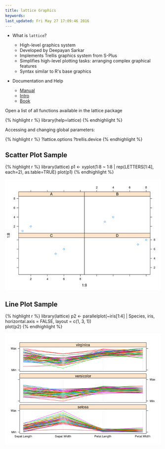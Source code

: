 ```yaml
---
title: lattice Graphics
keywords: 
last_updated: Fri May 27 17:09:46 2016
---
```


- What is `lattice`?
    - High-level graphics system 
    - Developed by Deepayan Sarkar 
    - Implements Trellis graphics system from S-Plus
    - Simplifies high-level plotting tasks: arranging complex graphical features 
    - Syntax similar to R's base graphics

- Documentation and Help
    - [Manual](http://lmdvr.r-forge.r-project.org)
    - [Intro](http://www.his.sunderland.ac.uk/~cs0her/Statistics/UsingLatticeGraphicsInR.htm)
    - [Book](http://www.amazon.com/Lattice-Multivariate-Data-Visualization-Use/dp/0387759689)
		
Open a list of all functions available in the lattice package


{% highlight r %}
library(help=lattice) 
{% endhighlight %}

Accessing and changing global parameters:


{% highlight r %}
?lattice.options
?trellis.device
{% endhighlight %}

## Scatter Plot Sample


{% highlight r %}
library(lattice)
p1 <- xyplot(1:8 ~ 1:8 | rep(LETTERS[1:4], each=2), as.table=TRUE) 
plot(p1)
{% endhighlight %}

![](Rgraphics_files/scatter_plot_lattice-1.png)

## Line Plot Sample


{% highlight r %}
library(lattice)
p2 <- parallelplot(~iris[1:4] | Species, iris, horizontal.axis = FALSE, 
              layout = c(1, 3, 1))  
plot(p2)
{% endhighlight %}

![](Rgraphics_files/line_plot_lattice-1.png)

